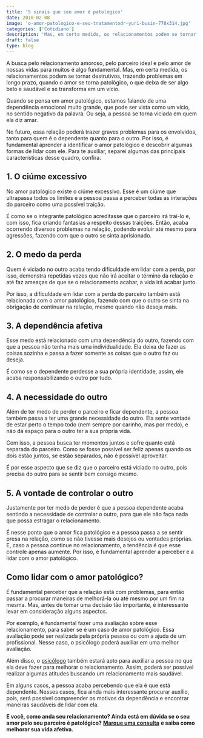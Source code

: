 ```yaml
---
title: '5 sinais que seu amor é patológico'
date: 2018-02-08
image: 'o-amor-patologico-e-seu-tratamentodr-yuri-busin-770x314.jpg'
categories: ['Cotidiano']
description: 'Mas, em certa medida, os relacionamentos podem se tornar destrutivos, trazendo problemas em longo prazo, quando o amor é patológico...'
draft: false
type: blog
---
```


A busca pelo relacionamento amoroso, pelo parceiro ideal e pelo amor de nossas vidas para muitos é algo fundamental. Mas, em certa medida, os relacionamentos podem se tornar destrutivos, trazendo problemas em longo prazo, quando o amor se torna patológico, o que deixa de ser algo belo e saudável e se transforma em um vício.

Quando se pensa em amor patológico, estamos falando de uma dependência emocional muito grande, que pode ser vista como um vício, no sentido negativo da palavra. Ou seja, a pessoa se torna viciada em quem ela diz amar.

No futuro, essa relação poderá trazer graves problemas para os envolvidos, tanto para quem é o dependente quanto para o outro. Por isso, é fundamental aprender a identificar o amor patológico e descobrir algumas formas de lidar com ele. Para te auxiliar, separei algumas das principais características desse quadro, confira.

## **1. O ciúme excessivo**

No amor patológico existe o ciúme excessivo. Esse é um ciúme que ultrapassa todos os limites e a pessoa passa a perceber todas as interações do parceiro como uma possível traição.

É como se o integrante patológico acreditasse que o parceiro irá traí-lo e, com isso, fica criando fantasias a respeito dessas traições. Então, acaba ocorrendo diversos problemas na relação, podendo evoluir até mesmo para agressões, fazendo com que o outro se sinta aprisionado.

## **2. O medo da perda**

Quem é viciado no outro acaba tendo dificuldade em lidar com a perda, por isso, demonstra repetidas vezes que não irá aceitar o término da relação e até faz ameaças de que se o relacionamento acabar, a vida irá acabar junto.

Por isso, a dificuldade em lidar com a perda do parceiro também está relacionada com o amor patológico, fazendo com que o outro se sinta na obrigação de continuar na relação, mesmo quando não deseja mais.

## **3. A dependência afetiva**

Esse medo está relacionado com uma dependência do outro, fazendo com que a pessoa não tenha mais uma individualidade. Ela deixa de fazer as coisas sozinha e passa a fazer somente as coisas que o outro faz ou deseja.

É como se o dependente perdesse a sua própria identidade, assim, ele acaba responsabilizando o outro por tudo.

## **4. A necessidade do outro**

Além de ter medo de perder o parceiro e ficar dependente, a pessoa também passa a ter uma grande necessidade do outro. Ela sente vontade de estar perto o tempo todo (nem sempre por carinho, mas por medo), e não dá espaço para o outro ter a sua própria vida.

Com isso, a pessoa busca ter momentos juntos e sofre quanto está separada do parceiro. Como se fosse possível ser feliz apenas quando os dois estão juntos, se estão separados, não é possível aproveitar.

É por esse aspecto que se diz que o parceiro está viciado no outro, pois precisa do outro para se sentir bem consigo mesmo.

## **5. A vontade de controlar o outro**

Justamente por ter medo de perder é que a pessoa dependente acaba sentindo a necessidade de controlar o outro, para que ele não faça nada que possa estragar o relacionamento.

É nesse ponto que o amor fica patológico e a pessoa passa a se sentir presa na relação, como se não tivesse mais desejos ou vontades próprias. E, caso a pessoa continue no relacionamento, a tendência é que esse controle apenas aumente. Por isso, é fundamental aprender a perceber e a lidar com o amor patológico.

## **Como lidar com o amor patológico?**

É fundamental perceber que a relação está com problemas, para então passar a procurar maneiras de melhorá-la ou até mesmo por um fim na mesma. Mas, antes de tomar uma decisão tão importante, é interessante levar em consideração alguns aspectos.

Por exemplo, é fundamental fazer uma avaliação sobre esse relacionamento, para saber se é um caso de amor patológico. Essa avaliação pode ser realizada pela própria pessoa ou com a ajuda de um profissional. Nesse caso, o psicólogo poderá auxiliar em uma melhor avaliação.

Além disso, o [psicólogo](/sobre-o-yuri-busin/) também estará apto para auxiliar a pessoa no que ela deve fazer para melhorar o relacionamento. Assim, poderá ser possível realizar algumas atitudes buscando um relacionamento mais saudável.

Em alguns casos, a pessoa acaba percebendo que ela é que está dependente. Nesses casos, fica ainda mais interessante procurar auxílio, pois, será possível compreender os motivos da dependência e encontrar maneiras saudáveis de lidar com ela.

**E você, como anda seu relacionamento? Ainda está em dúvida se o seu amor pelo seu parceiro é patológico?** [**Marque uma consulta**](/contato/) **e saiba como melhorar sua vida afetiva.**
